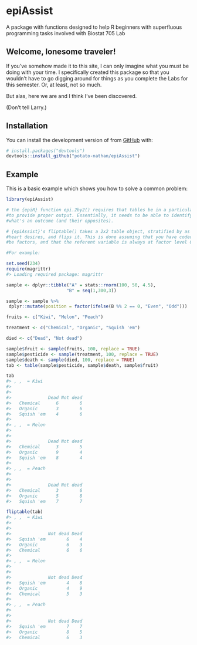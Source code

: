 
<!-- README.md is generated from README.Rmd. Please edit that file -->

# epiAssist

A package with functions designed to help R beginners with superfluous
programming tasks involved with Biostat 705 Lab

## Welcome, lonesome traveler\!

If you’ve somehow made it to this site, I can only imagine what you must
be doing with your time. I specifically created this package so that you
wouldn’t have to go digging around for things as you complete the Labs
for this semester. Or, at least, not so much.

But alas, here we are and I think I’ve been discovered.

(Don’t tell Larry.)

<!-- badges: start -->

<!-- badges: end -->

## Installation

You can install the development version of from
[GitHub](https://github.com/) with:

``` r
# install.packages("devtools")
devtools::install_github("potato-nathan/epiAssist")
```

## Example

This is a basic example which shows you how to solve a common problem:

``` r
library(epiAssist)

# the {epiR} function epi.2by2() requires that tables be in a particular orientation in order
#to provide proper output. Essentially, it needs to be able to identify what's an exposure, and
#what's an outcome (and their opposites).

# {epiAssist}'s fliptable() takes a 2x2 table object, stratified by as many levels as your
#heart desires, and flips it. This is done assuming that you have coded your variables to
#be factors, and that the referent variable is always at factor level 0.

#For example:

set.seed(234)
require(magrittr)
#> Loading required package: magrittr

sample <- dplyr::tibble("A" = stats::rnorm(100, 50, 4.5),
                       "B" = seq(1,300,3))

sample <- sample %>%
 dplyr::mutate(position = factor(ifelse(B %% 2 == 0, "Even", "Odd")))

fruits <- c("Kiwi", "Melon", "Peach")

treatment <- c("Chemical", "Organic", "Squish 'em")

died <- c("Dead", "Not dead")

sample$fruit <- sample(fruits, 100, replace = TRUE)
sample$pesticide <- sample(treatment, 100, replace = TRUE)
sample$death <- sample(died, 100, replace = TRUE)
tab <- table(sample$pesticide, sample$death, sample$fruit)

tab
#> , ,  = Kiwi
#> 
#>             
#>              Dead Not dead
#>   Chemical      6        6
#>   Organic       3        6
#>   Squish 'em    4        6
#> 
#> , ,  = Melon
#> 
#>             
#>              Dead Not dead
#>   Chemical      3        5
#>   Organic       9        4
#>   Squish 'em    8        4
#> 
#> , ,  = Peach
#> 
#>             
#>              Dead Not dead
#>   Chemical      3        6
#>   Organic       5        8
#>   Squish 'em    7        7

fliptable(tab)
#> , ,  = Kiwi
#> 
#>             
#>              Not dead Dead
#>   Squish 'em        6    4
#>   Organic           6    3
#>   Chemical          6    6
#> 
#> , ,  = Melon
#> 
#>             
#>              Not dead Dead
#>   Squish 'em        4    8
#>   Organic           4    9
#>   Chemical          5    3
#> 
#> , ,  = Peach
#> 
#>             
#>              Not dead Dead
#>   Squish 'em        7    7
#>   Organic           8    5
#>   Chemical          6    3
```
